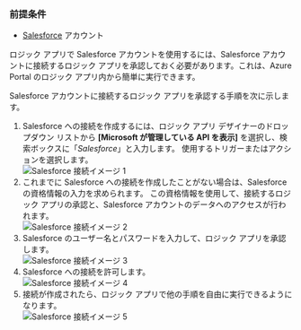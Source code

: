 ### <a name="prerequisites"></a>前提条件
* [Salesforce](https://salesforce.com) アカウント  

ロジック アプリで Salesforce アカウントを使用するには、Salesforce アカウントに接続するロジック アプリを承認しておく必要があります。これは、Azure Portal のロジック アプリ内から簡単に実行できます。  

Salesforce アカウントに接続するロジック アプリを承認する手順を次に示します。  

1. Salesforce への接続を作成するには、ロジック アプリ デザイナーのドロップダウン リストから **[Microsoft が管理している API を表示]** を選択し、検索ボックスに「*Salesforce*」と入力します。 使用するトリガーまたはアクションを選択します。  
   ![Salesforce 接続イメージ 1](./media/connectors-create-api-salesforce/salesforce-1.png)  
2. これまでに Salesforce への接続を作成したことがない場合は、Salesforce の資格情報の入力を求められます。 この資格情報を使用して、接続するロジック アプリの承認と、Salesforce アカウントのデータへのアクセスが行われます。  
   ![Salesforce 接続イメージ 2](./media/connectors-create-api-salesforce/salesforce-2.png)  
3. Salesforce のユーザー名とパスワードを入力して、ロジック アプリを承認します。  
   ![Salesforce 接続イメージ 3](./media/connectors-create-api-salesforce/salesforce-3.png)  
4. Salesforce への接続を許可します。  
   ![Salesforce 接続イメージ 4](./media/connectors-create-api-salesforce/salesforce-4.png)  
5. 接続が作成されたら、ロジック アプリで他の手順を自由に実行できるようになります。  
   ![Salesforce 接続イメージ 5](./media/connectors-create-api-salesforce/salesforce-5.png)  

